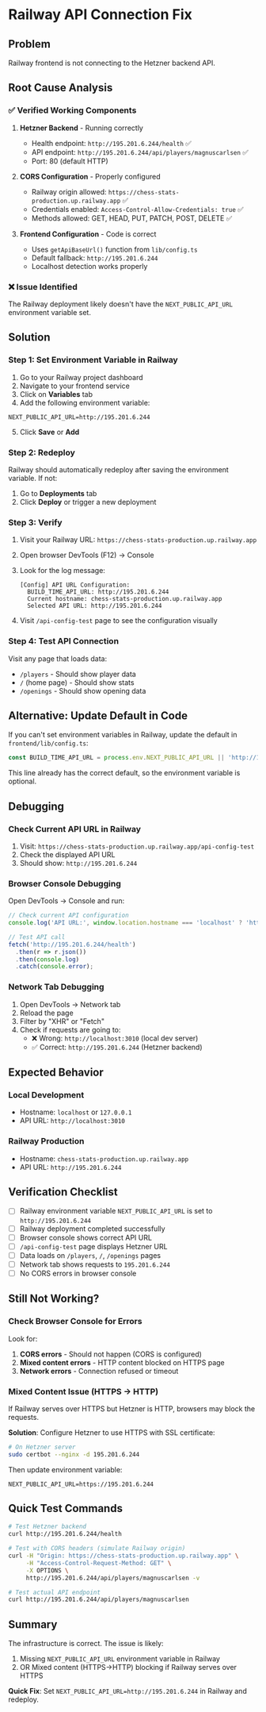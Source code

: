 # Railway API Connection Fix

## Problem
Railway frontend is not connecting to the Hetzner backend API.

## Root Cause Analysis

### ✅ Verified Working Components
1. **Hetzner Backend** - Running correctly
   - Health endpoint: `http://195.201.6.244/health` ✅
   - API endpoint: `http://195.201.6.244/api/players/magnuscarlsen` ✅
   - Port: 80 (default HTTP)

2. **CORS Configuration** - Properly configured
   - Railway origin allowed: `https://chess-stats-production.up.railway.app` ✅
   - Credentials enabled: `Access-Control-Allow-Credentials: true` ✅
   - Methods allowed: GET, HEAD, PUT, PATCH, POST, DELETE ✅

3. **Frontend Configuration** - Code is correct
   - Uses `getApiBaseUrl()` function from `lib/config.ts`
   - Default fallback: `http://195.201.6.244`
   - Localhost detection works properly

### ❌ Issue Identified
The Railway deployment likely doesn't have the `NEXT_PUBLIC_API_URL` environment variable set.

## Solution

### Step 1: Set Environment Variable in Railway

1. Go to your Railway project dashboard
2. Navigate to your frontend service
3. Click on **Variables** tab
4. Add the following environment variable:

```
NEXT_PUBLIC_API_URL=http://195.201.6.244
```

5. Click **Save** or **Add**

### Step 2: Redeploy

Railway should automatically redeploy after saving the environment variable. If not:

1. Go to **Deployments** tab
2. Click **Deploy** or trigger a new deployment

### Step 3: Verify

1. Visit your Railway URL: `https://chess-stats-production.up.railway.app`
2. Open browser DevTools (F12) → Console
3. Look for the log message:
   ```
   [Config] API URL Configuration:
     BUILD_TIME_API_URL: http://195.201.6.244
     Current hostname: chess-stats-production.up.railway.app
     Selected API URL: http://195.201.6.244
   ```

4. Visit `/api-config-test` page to see the configuration visually

### Step 4: Test API Connection

Visit any page that loads data:
- `/players` - Should show player data
- `/` (home page) - Should show stats
- `/openings` - Should show opening data

## Alternative: Update Default in Code

If you can't set environment variables in Railway, update the default in `frontend/lib/config.ts`:

```typescript
const BUILD_TIME_API_URL = process.env.NEXT_PUBLIC_API_URL || 'http://195.201.6.244';
```

This line already has the correct default, so the environment variable is optional.

## Debugging

### Check Current API URL in Railway

1. Visit: `https://chess-stats-production.up.railway.app/api-config-test`
2. Check the displayed API URL
3. Should show: `http://195.201.6.244`

### Browser Console Debugging

Open DevTools → Console and run:
```javascript
// Check current API configuration
console.log('API URL:', window.location.hostname === 'localhost' ? 'http://localhost:3010' : 'http://195.201.6.244');

// Test API call
fetch('http://195.201.6.244/health')
  .then(r => r.json())
  .then(console.log)
  .catch(console.error);
```

### Network Tab Debugging

1. Open DevTools → Network tab
2. Reload the page
3. Filter by "XHR" or "Fetch"
4. Check if requests are going to:
   - ❌ Wrong: `http://localhost:3010` (local dev server)
   - ✅ Correct: `http://195.201.6.244` (Hetzner backend)

## Expected Behavior

### Local Development
- Hostname: `localhost` or `127.0.0.1`
- API URL: `http://localhost:3010`

### Railway Production
- Hostname: `chess-stats-production.up.railway.app`
- API URL: `http://195.201.6.244`

## Verification Checklist

- [ ] Railway environment variable `NEXT_PUBLIC_API_URL` is set to `http://195.201.6.244`
- [ ] Railway deployment completed successfully
- [ ] Browser console shows correct API URL
- [ ] `/api-config-test` page displays Hetzner URL
- [ ] Data loads on `/players`, `/`, `/openings` pages
- [ ] Network tab shows requests to `195.201.6.244`
- [ ] No CORS errors in browser console

## Still Not Working?

### Check Browser Console for Errors

Look for:
1. **CORS errors** - Should not happen (CORS is configured)
2. **Mixed content errors** - HTTP content blocked on HTTPS page
3. **Network errors** - Connection refused or timeout

### Mixed Content Issue (HTTPS → HTTP)

If Railway serves over HTTPS but Hetzner is HTTP, browsers may block the requests.

**Solution**: Configure Hetzner to use HTTPS with SSL certificate:
```bash
# On Hetzner server
sudo certbot --nginx -d 195.201.6.244
```

Then update environment variable:
```
NEXT_PUBLIC_API_URL=https://195.201.6.244
```

## Quick Test Commands

```bash
# Test Hetzner backend
curl http://195.201.6.244/health

# Test with CORS headers (simulate Railway origin)
curl -H "Origin: https://chess-stats-production.up.railway.app" \
     -H "Access-Control-Request-Method: GET" \
     -X OPTIONS \
     http://195.201.6.244/api/players/magnuscarlsen -v

# Test actual API endpoint
curl http://195.201.6.244/api/players/magnuscarlsen
```

## Summary

The infrastructure is correct. The issue is likely:
1. Missing `NEXT_PUBLIC_API_URL` environment variable in Railway
2. OR Mixed content (HTTPS→HTTP) blocking if Railway serves over HTTPS

**Quick Fix**: Set `NEXT_PUBLIC_API_URL=http://195.201.6.244` in Railway and redeploy.
